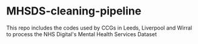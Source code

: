 # MHSDS-cleaning-pipeline
This repo includes the codes used by CCGs in Leeds, Liverpool and Wirral to process the NHS Digital's Mental Health Services Dataset
